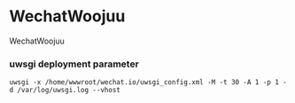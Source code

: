 WechatWoojuu
=========

WechatWoojuu

### uwsgi deployment parameter

	uwsgi -x /home/wwwroot/wechat.io/uwsgi_config.xml -M -t 30 -A 1 -p 1 -d /var/log/uwsgi.log --vhost

	